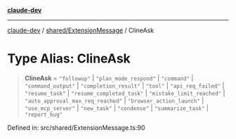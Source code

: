 [**claude-dev**](../../../README.md)

***

[claude-dev](../../../README.md) / [shared/ExtensionMessage](../README.md) / ClineAsk

# Type Alias: ClineAsk

> **ClineAsk** = `"followup"` \| `"plan_mode_respond"` \| `"command"` \| `"command_output"` \| `"completion_result"` \| `"tool"` \| `"api_req_failed"` \| `"resume_task"` \| `"resume_completed_task"` \| `"mistake_limit_reached"` \| `"auto_approval_max_req_reached"` \| `"browser_action_launch"` \| `"use_mcp_server"` \| `"new_task"` \| `"condense"` \| `"summarize_task"` \| `"report_bug"`

Defined in: src/shared/ExtensionMessage.ts:90

